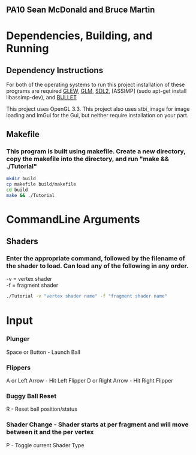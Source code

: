 ## PA10 Sean McDonald and Bruce Martin

# Dependencies, Building, and Running

## Dependency Instructions
For both of the operating systems to run this project installation of these programs are required [GLEW](http://glew.sourceforge.net/), [GLM](http://glm.g-truc.net/0.9.7/index.html), [SDL2](https://wiki.libsdl.org/Tutorials), [ASSIMP] (sudo apt-get install libassimp-dev), and [BULLET](http://www.bulletphysics.org/mediawiki-1.5.8/index.php/Installation)

This project uses OpenGL 3.3. This project also uses stbi_image for image loading and ImGui for the Gui, but neither require installation on your part.

## Makefile

### This program is built using makefile. Create a new directory, copy the makefile into the directory, and run "make && ./Tutorial"

```bash
mkdir build
cp makefile build/makefile
cd build
make && ./Tutorial
```


# CommandLine Arguments
## Shaders
### Enter the appropriate command, followed by the filename of the shader to load. Can load any of the following in any order.

-v = vertex shader    
-f = fragment shader    

```bash
./Tutorial -v "vertex shader name" -f "fragment shader name"
```
# Input
### Plunger
Space or Button - Launch Ball

### Flippers 
A or Left Arrow  - Hit Left Flipper
D or Right Arrow - Hit Right Flipper

### Buggy Ball Reset
R - Reset ball position/status

### Shader Change - Shader starts at per fragment and will move between it and the per vertex
P - Toggle current Shader Type
